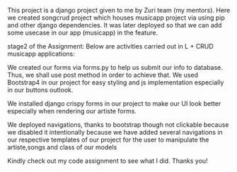 This project is a django project given to me by Zuri team (my mentors).
Here we created songcrud project which houses musicapp project via using pip and other django dependencies.
It was later deployed so that we can add some usecase in our app (musicapp) in the feature.

stage2 of the Assignment: Below are activities carried out in L + CRUD musicapp applications:

We created our forms via forms.py to help us submit our info to database. Thus, we shall use post method in order to achieve that.
We used Bootstrap4 in our project for easy styling and js implementation especially in our buttons outlook.

We installed django crispy forms in our project to make our UI look better especially when rendering our artiste forms.

We deployed navigations, thanks to bootstrap though not clickable because we disabled it intentionally because we have added several navigations in our respective templates of our project for the user to manipulate the artiste,songs and class of our models

Kindly check out my code assignment to see what I did. Thanks you!